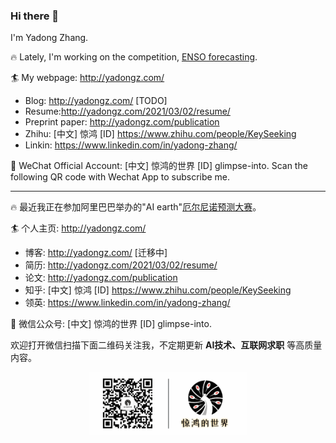 ### Hi there 👋

I'm Yadong Zhang. 

:fire: Lately, I'm working on the competition, [ENSO forecasting](https://tianchi.aliyun.com/competition/entrance/531871/introduction). 

:surfer: My webpage: http://yadongz.com/
  + Blog: http://yadongz.com/ [TODO]
  + Resume:http://yadongz.com/2021/03/02/resume/
  + Preprint paper: http://yadongz.com/publication
  + Zhihu: [中文] 惊鸿 [ID] https://www.zhihu.com/people/KeySeeking
  + Linkin: https://www.linkedin.com/in/yadong-zhang/

:rainbow: WeChat Official Account: [中文] 惊鸿的世界 [ID] glimpse-into. Scan the following QR code with Wechat App to subscribe me.

---

:fire: 最近我正在参加阿里巴巴举办的"AI earth"[厄尔尼诺预测大赛](https://tianchi.aliyun.com/competition/entrance/531871/introduction)。

:surfer: 个人主页: http://yadongz.com/
  + 博客: http://yadongz.com/ [迁移中]
  + 简历: http://yadongz.com/2021/03/02/resume/
  + 论文: http://yadongz.com/publication
  + 知乎: [中文] 惊鸿 [ID] https://www.zhihu.com/people/KeySeeking
  + 领英: https://www.linkedin.com/in/yadong-zhang/

:rainbow: 微信公众号: [中文] 惊鸿的世界 [ID] glimpse-into. 

欢迎打开微信扫描下面二维码关注我，不定期更新 __AI技术、互联网求职__ 等高质量内容。

<center>
<img src="593x234_1605680749045.gif" alt="QR code" width="50%"/>
</center>
